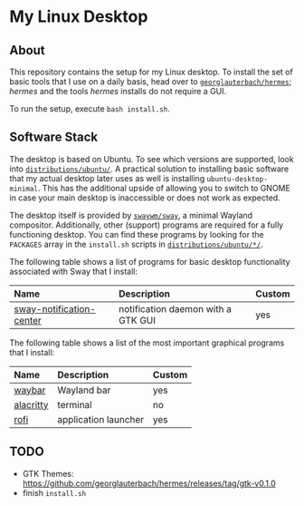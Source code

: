 # My Linux Desktop

## About

This repository contains the setup for my Linux desktop. To install the set of basic tools that I use on a daily basis, head over to [`georglauterbach/hermes`](https://github.com/georglauterbach/hermes); _hermes_ and the tools _hermes_ installs do not require a GUI.

To run the setup, execute `bash install.sh`.

## Software Stack

The desktop is based on Ubuntu. To see which versions are supported, look into [`distributions/ubuntu/`](./distributions/ubuntu/). A practical solution to installing basic software that my actual desktop later uses as well is installing `ubuntu-desktop-minimal`. This has the additional upside of allowing you to switch to GNOME in case your main desktop is inaccessible or does not work as expected.

The desktop itself is provided by [`swaywm/sway`](https://github.com/swaywm/sway), a minimal Wayland compositor. Additionally, other (support) programs are required for a fully functioning desktop. You can find these programs by looking for the `PACKAGES` array in the `install.sh` scripts in [`distributions/ubuntu/*/`](./distributions/ubuntu/).

The following table shows a list of programs for basic desktop functionality associated with Sway that I install:

| Name                                                | Description          | Custom |
| :-------------------------------------------------- | :------------------- | :----- |
| [sway-notification-center](https://github.com/ErikReider/SwayNotificationCenter) | notification daemon with a GTK GUI | yes    |

The following table shows a list of the most important graphical programs that I install:

| Name                                                | Description          | Custom |
| :-------------------------------------------------- | :------------------- | :----- |
| [waybar](https://github.com/Alexays/Waybar)         | Wayland bar          | yes    |
| [alacritty](https://github.com/alacritty/alacritty) | terminal             | no     |
| [rofi](https://github.com/davatorium/rofi)          | application launcher | yes    |

## TODO

- GTK Themes: <https://github.com/georglauterbach/hermes/releases/tag/gtk-v0.1.0>
- finish `install.sh`
